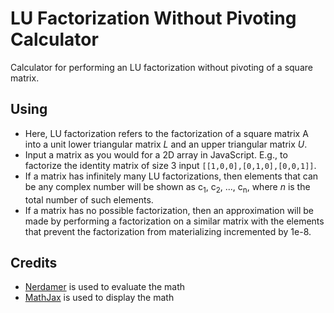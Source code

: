 # LU Factorization Without Pivoting Calculator
Calculator for performing an LU factorization without pivoting of a square matrix.

## Using

* Here, LU factorization refers to the factorization of a square matrix A into a unit lower triangular matrix *L* and an upper triangular matrix *U*.
* Input a matrix as you would for a 2D array in JavaScript. E.g., to factorize the identity matrix of size 3 input `[[1,0,0],[0,1,0],[0,0,1]]`.
* If a matrix has infinitely many LU factorizations, then elements that can be any complex number will be shown as c<sub>1</sub>, c<sub>2</sub>, ..., c<sub>n</sub>, where *n* is the total number of such elements.
* If a matrix has no possible factorization, then an approximation will be made by performing a factorization on a similar matrix with the elements that prevent the factorization from materializing incremented by 1e-8.

## Credits

* [Nerdamer](https://nerdamer.com/) is used to evaluate the math
* [MathJax](https://www.mathjax.org/) is used to display the math
